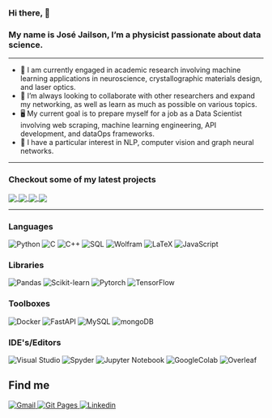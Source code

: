### Hi there, 👋

### My name is José Jailson, I’m a physicist passionate about data science. 

---

 - 🔭 I am currently engaged in academic research involving machine learning applications in neuroscience, crystallographic materials design, and laser optics.
 - 🔎 I’m always looking to collaborate with other researchers and expand my networking, as well as learn as much as possible on various topics.
 - 🖥️ My current goal is to prepare myself for a job as a Data Scientist involving web scraping, machine learning engineering, API development, and dataOps frameworks.
 - 📖 I have a particular interest in NLP, computer vision and graph neural networks.
 

---

 <div>
  
### Checkout some of my latest projects
  

  
<a href="https://github.com/josejailson/customer-churn">
  <img align="center" src="https://github-readme-stats.vercel.app/api/pin/?username=micheldearaujo&repo=DeforestationDetector&theme=dracula" />
</a>
  
<a href="https://github.com/josejailson/hugging_face">
  <img align="center" src="https://github-readme-stats.vercel.app/api/pin/?username=micheldearaujo&repo=RealStateAnalysis&theme=dracula" />
</a>
  
<a href="https://github.com/josejailson/opticsCNN">
  <img align="center" src="https://github-readme-stats.vercel.app/api/pin/?username=micheldearaujo&repo=ExploringCovid&theme=dracula" />
</a>

<a href="https://github.com/josejailson/fastapi">
  <img align="center" src="https://github-readme-stats.vercel.app/api/pin/?username=micheldearaujo&repo=NoSQLSentimentAnalysis&theme=dracula" />
</a>
  
  
  </div>

---
### Languages

![Python](https://img.shields.io/badge/-Python-4B8BBE?&logo=Python&logoColor=fff) 
![C](https://img.shields.io/badge/-C-888?&logo=C&logoColor=fff)
![C++](https://img.shields.io/badge/-C++-00599C?&logo=c%2b%2b)
![SQL](https://img.shields.io/badge/-SQL-5586A4?&logo=databricks&logoColor=white)
![Wolfram](https://img.shields.io/badge/-Wolfram_Language-DD1100?&logo=Wolfram-Language&Color=DD1100)
![LaTeX](https://img.shields.io/badge/latex-%23008080.svg?style=Plastic&logo=latex&logoColor=white)
![JavaScript](https://img.shields.io/badge/-JavaScript-f0db4f?&logo=JavaScript&logoColor=fff)  


### Libraries

![Pandas](https://img.shields.io/badge/-pandas-150458?&logo=pandas&logoColor=white)
![Scikit-learn](https://img.shields.io/badge/-Scikit_Learn-F7931E?&logo=scikit-learn&logoColor=white)
![Pytorch](https://img.shields.io/badge/-Pytorch-EE4C2C?&logo=Pytorch&logoColor=white)
![TensorFlow](https://img.shields.io/badge/-TensorFlow-FF6F00?&logo=TensorFlow&logoColor=white)



### Toolboxes

![Docker](https://img.shields.io/badge/-Docker-2496ED?&logo=Docker&logoColor=fff) 
![FastAPI](https://img.shields.io/badge/-FastAPI-009688?&logo=FastAPI&logoColor=white)
![MySQL](https://img.shields.io/badge/-MySQL-4479A1?&logo=MySQL&logoColor=fff)
![mongoDB](https://img.shields.io/badge/-MongoDB-47A248?&logo=MongoDB&logoColor=white)





### IDE's/Editors

![Visual Studio](https://img.shields.io/badge/Visual%20Studio-5C2D91.svg?style=Plastic&logo=visual-studio&logoColor=white)
![Spyder](https://img.shields.io/badge/Spyder-838485?style=Plastic&logo=spyder%20ide&logoColor=maroon)
![Jupyter Notebook](https://img.shields.io/badge/Jupyter-orange?style=Plastic&logo=jupyter&logoColor=white)
![GoogleColab](https://img.shields.io/badge/Google_Colab-%23575757.svg?style=Plastic&logo=Google-Colab&logoColor=#F9AB00)
![Overleaf](https://img.shields.io/badge/Overleaf-47A141?style=Plastic&logo=Overleaf&logoColor=white)


## Find me
<p>
  <a href="mailto:josejailson.silvajunior@ufpe.br">
    <img alt="Gmail" src="https://img.shields.io/badge/Gmail-%23BB001B.svg?&style=for-the-badge&logo=Gmail&logoColor=white" />
  </a>
  <a href="https://josejailson.github.io/">
    <img alt="Git Pages" src="https://img.shields.io/badge/Git WebPage-%2312100E.svg?&style=for-the-badge&logo=Github&logoColor=white" />
  </a>
  <a href="https://www.linkedin.com/in/jos%C3%A9-jailson-da-silva-j%C3%BAnior-70279b233/">
    <img alt="Linkedin" src="https://img.shields.io/badge/-LinkedIn-0A66C2?&style=for-the-badge&logo=LinkedIn&logoColor=white" />
  </a>
</p>
